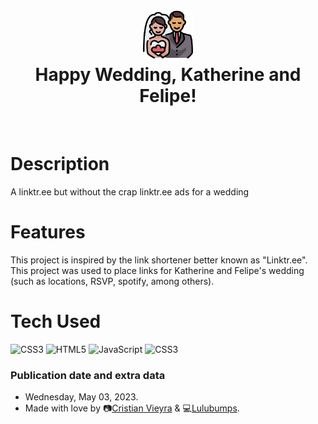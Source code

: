 <div align="center">
      <h1> <img src="https://raw.githubusercontent.com/lulubumps/kyf/main/assets/img/couple.png" width="80px"><br/>Happy Wedding, Katherine and Felipe!</h1>
     </div>
<p align="center"> <a href="https://lulubumps.github.io/kyf/" target="_blank"><img alt="" src="https://img.shields.io/badge/Website-EA4C89?style=normal&logo=dribbble&logoColor=white" style="vertical-align:center" /></a></p>

# Description
A linktr.ee but without the crap linktr.ee ads for a wedding

# Features
This project is inspired by the link shortener better known as "Linktr.ee". This project was used to place links for Katherine and Felipe's wedding (such as locations, RSVP, spotify, among others).

# Tech Used
 ![CSS3](https://img.shields.io/badge/css3-%231572B6.svg?style=for-the-badge&logo=css3&logoColor=white) ![HTML5](https://img.shields.io/badge/html5-%23E34F26.svg?style=for-the-badge&logo=html5&logoColor=white) ![JavaScript](https://img.shields.io/badge/javascript-%23323330.svg?style=for-the-badge&logo=javascript&logoColor=%23F7DF1E) ![CSS3](https://img.shields.io/badge/css3-%231572B6.svg?style=for-the-badge&logo=css3&logoColor=white)
      
### Publication date and extra data
* Wednesday, May 03, 2023.
* Made with love by 📷[Cristian Vieyra](https://www.behance.net/cristianvieyra) & 💻[Lulubumps](https://github.com/lulubumps).
<!-- </> with 💛 by readMD (https://readmd.itsvg.in) -->
    

